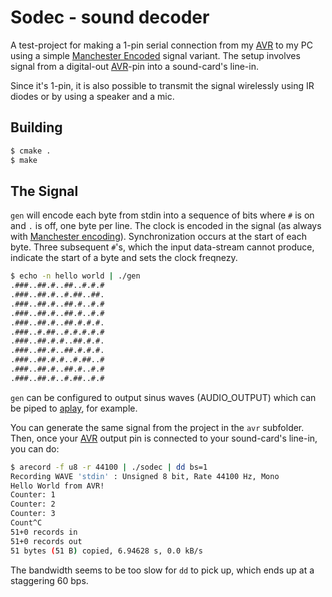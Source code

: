 # Sodec - sound decoder

  [AVR]:http://en.wikipedia.org/wiki/Atmel_AVR
  [Manchester Encoded]: http://en.wikipedia.org/wiki/Manchester_encoding
  [aplay]:http://en.wikipedia.org/wiki/Aplay
  
A test-project for making a 1-pin serial connection from my [AVR] to my PC
using a simple [Manchester Encoded] signal variant.
The setup involves signal from a digital-out [AVR]-pin into a
sound-card's line-in.

Since it's 1-pin, it is also possible to transmit the signal wirelessly using IR diodes or by
using a speaker and a mic.

## Building

```bash
$ cmake .
$ make
```

## The Signal

`gen` will encode each byte from stdin
into a sequence of bits where `#` is on and `.` is off, one byte per line.
The clock is encoded in the signal (as always with [Manchester encoding][Manchester encoded]).
Synchronization occurs at the start of each byte. Three subsequent `#`'s, 
which the input data-stream cannot produce, indicate the start of 
a byte and sets the clock freqnezy.

```bash
$ echo -n hello world | ./gen
.###..##.#..##..#.#.#
.###..##.#..#.##..##.
.###..##.#..##.#..#.#
.###..##.#..##.#..#.#
.###..##.#..##.#.#.#.
.###..#.##..#.#.#.#.#
.###..##.#.#..##.#.#.
.###..##.#..##.#.#.#.
.###..##.#.#..#.##..#
.###..##.#..##.#..#.#
.###..##.#..#.##..#.#
```

`gen` can be configured to output sinus waves (AUDIO_OUTPUT) which can be piped to [aplay], for example.

You can generate the same signal from the project in the `avr`
subfolder. Then, once your [AVR] output pin is connected to your
sound-card's line-in, you can do:

```bash
$ arecord -f u8 -r 44100 | ./sodec | dd bs=1
Recording WAVE 'stdin' : Unsigned 8 bit, Rate 44100 Hz, Mono
Hello World from AVR!
Counter: 1
Counter: 2
Counter: 3
Count^C
51+0 records in
51+0 records out
51 bytes (51 B) copied, 6.94628 s, 0.0 kB/s
```

The bandwidth seems to be too slow for `dd` to pick up,
which ends up at a staggering 60 bps.

